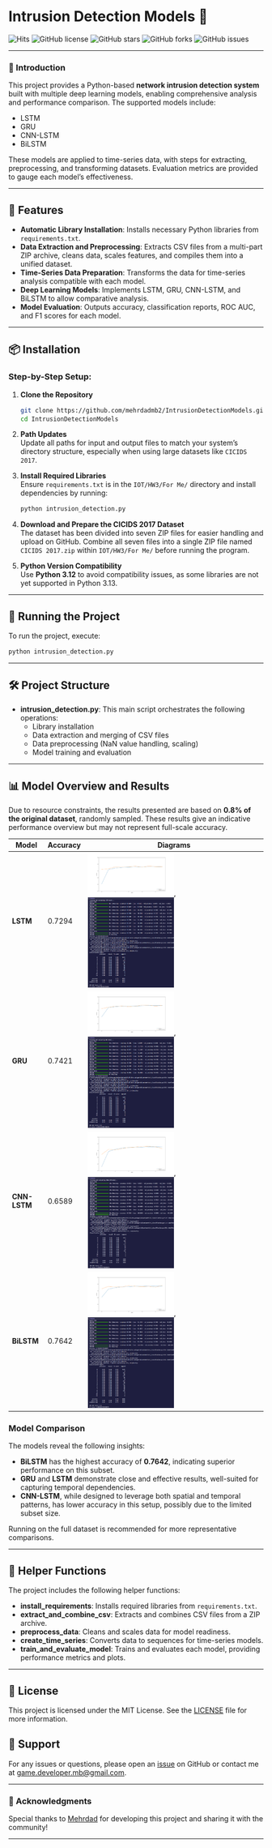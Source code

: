 # Intrusion Detection Models 🚀

![Hits](https://hits.seeyoufarm.com/api/count/incr/badge.svg?url=https%3A%2F%2Fgithub.com%2Fmehrdadmb2%2FIntrusionDetectionModels&count_bg=%2379C83D&title_bg=%23555555&icon=github.svg&icon_color=%23E7E7E7&title=visits&edge_flat=false)
![GitHub license](https://img.shields.io/github/license/mehrdadmb2/IntrusionDetectionModels)
![GitHub stars](https://img.shields.io/github/stars/mehrdadmb2/IntrusionDetectionModels?style=social)
![GitHub forks](https://img.shields.io/github/forks/mehrdadmb2/IntrusionDetectionModels?style=social)
![GitHub issues](https://img.shields.io/github/issues/mehrdadmb2/IntrusionDetectionModels)

---

### 📍 Introduction
This project provides a Python-based **network intrusion detection system** built with multiple deep learning models, enabling comprehensive analysis and performance comparison. The supported models include:

- LSTM
- GRU
- CNN-LSTM
- BiLSTM

These models are applied to time-series data, with steps for extracting, preprocessing, and transforming datasets. Evaluation metrics are provided to gauge each model’s effectiveness.

---

## 📑 Features
- **Automatic Library Installation**: Installs necessary Python libraries from `requirements.txt`.
- **Data Extraction and Preprocessing**: Extracts CSV files from a multi-part ZIP archive, cleans data, scales features, and compiles them into a unified dataset.
- **Time-Series Data Preparation**: Transforms the data for time-series analysis compatible with each model.
- **Deep Learning Models**: Implements LSTM, GRU, CNN-LSTM, and BiLSTM to allow comparative analysis.
- **Model Evaluation**: Outputs accuracy, classification reports, ROC AUC, and F1 scores for each model.

---

## 📦 Installation

### Step-by-Step Setup:

1. **Clone the Repository**  
   ```bash
   git clone https://github.com/mehrdadmb2/IntrusionDetectionModels.git
   cd IntrusionDetectionModels
   ```

2. **Path Updates**  
   Update all paths for input and output files to match your system’s directory structure, especially when using large datasets like `CICIDS 2017`.

3. **Install Required Libraries**  
   Ensure `requirements.txt` is in the `IOT/HW3/For Me/` directory and install dependencies by running:
   ```bash
   python intrusion_detection.py
   ```

4. **Download and Prepare the CICIDS 2017 Dataset**  
   The dataset has been divided into seven ZIP files for easier handling and upload on GitHub. Combine all seven files into a single ZIP file named `CICIDS 2017.zip` within `IOT/HW3/For Me/` before running the program.

5. **Python Version Compatibility**  
   Use **Python 3.12** to avoid compatibility issues, as some libraries are not yet supported in Python 3.13.

---

## 🚀 Running the Project

To run the project, execute:
```bash
python intrusion_detection.py
```

---

## 🛠 Project Structure

- **intrusion_detection.py**: This main script orchestrates the following operations:
  - Library installation
  - Data extraction and merging of CSV files
  - Data preprocessing (NaN value handling, scaling)
  - Model training and evaluation

---

## 📊 Model Overview and Results

Due to resource constraints, the results presented are based on **0.8% of the original dataset**, randomly sampled. These results give an indicative performance overview but may not represent full-scale accuracy.

<!--| Model      | Accuracy | Diagrams                                                   |
|------------|----------|------------------------------------------------------------|
| **LSTM**   | 0.7294   | ![LSTM Diagram](Medias/LSTM_Model.png), ![LSTM CMD](Medias/LSTM.png) |
| **GRU**    | 0.7421   | ![GRU Diagram](Medias/GRU_Model.png), ![GRU CMD](Medias/GRU.png) |
| **CNN-LSTM** | 0.6589 | ![CNN-LSTM Diagram](Medias/CNN+LSTM_model.png), ![CNN-LSTM CMD](Medias/CNN+LSTM.png) |
| **BiLSTM** | 0.7642   | ![BiLSTM Diagram](Medias/BiLSTM_Model.png), ![BiLSTM CMD](Medias/BiLSTM.png) |-->

| Model      | Accuracy | Diagrams                                                   |
|------------|----------|------------------------------------------------------------|
| **LSTM**   | 0.7294   | <img src="Medias/LSTM_Model.png" alt="LSTM Diagram" style="width: 50%; height: auto;">, <img src="Medias/LSTM.png" alt="LSTM Diagram" style="width: 50%; height: auto;"> |
| **GRU**    | 0.7421   | <img src="Medias/GRU_Model.png" alt="LSTM Diagram" style="width: 50%; height: auto;">, <img src="Medias/GRU.png" alt="LSTM Diagram" style="width: 50%; height: auto;"> |
| **CNN-LSTM** | 0.6589 | <img src="Medias/CNN+LSTM_model.png" alt="LSTM Diagram" style="width: 50%; height: auto;">, <img src="Medias/CNN+LSTM.png" alt="LSTM Diagram" style="width: 50%; height: auto;"> |
| **BiLSTM** | 0.7642   | <img src="Medias/BiLSTM_Model.png" alt="LSTM Diagram" style="width: 50%; height: auto;">, <img src="Medias/BiLSTM.png" alt="LSTM Diagram" style="width: 50%; height: auto;"> |

### Model Comparison
The models reveal the following insights:
- **BiLSTM** has the highest accuracy of **0.7642**, indicating superior performance on this subset.
- **GRU** and **LSTM** demonstrate close and effective results, well-suited for capturing temporal dependencies.
- **CNN-LSTM**, while designed to leverage both spatial and temporal patterns, has lower accuracy in this setup, possibly due to the limited subset size.

Running on the full dataset is recommended for more representative comparisons.

---

## 🧩 Helper Functions

The project includes the following helper functions:

- **install_requirements**: Installs required libraries from `requirements.txt`.
- **extract_and_combine_csv**: Extracts and combines CSV files from a ZIP archive.
- **preprocess_data**: Cleans and scales data for model readiness.
- **create_time_series**: Converts data to sequences for time-series models.
- **train_and_evaluate_model**: Trains and evaluates each model, providing performance metrics and plots.

---

## 📄 License

This project is licensed under the MIT License. See the [LICENSE](LICENSE) file for more information.

## 🙋 Support

For any issues or questions, please open an [issue](https://github.com/mehrdadmb2/IntrusionDetectionModels/issues) on GitHub or contact me at [game.developer.mb@gmail.com](mailto:game.developer.mb@gmail.com).

---

### 🌟 Acknowledgments

Special thanks to [Mehrdad](https://github.com/mehrdadmb2) for developing this project and sharing it with the community!

---
